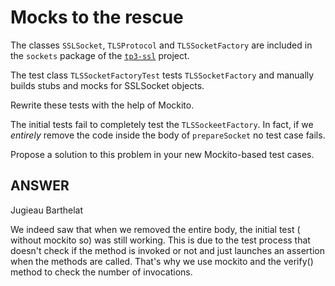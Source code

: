 # Mocks to the rescue

The classes `SSLSocket`, `TLSProtocol` and `TLSSocketFactory` are included in the `sockets` package of the [`tp3-ssl`](../code/tp3-ssl) project.

The test class `TLSSocketFactoryTest` tests `TLSSocketFactory` and manually builds stubs and mocks for SSLSocket objects.

Rewrite these tests with the help of Mockito.

The initial tests fail to completely test the `TLSSockeetFactory`. In fact, if we *entirely* remove the code inside the body of `prepareSocket` no test case fails.

Propose a solution to this problem in your new Mockito-based test cases.


## ANSWER
Jugieau Barthelat

We indeed saw that when we removed the entire body, the initial test ( without mockito so) was still working. This is due to the test process that doesn't check if the method is invoked or not and just launches an assertion when the methods are called.
That's why we use mockito and the verify() method to check the number of invocations.

